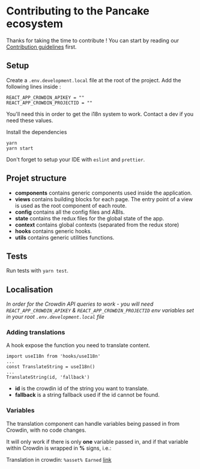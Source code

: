 # Contributing to the Pancake ecosystem  

Thanks for taking the time to contribute !
You can start by reading our [Contribution guidelines](https://docs.pancakeswap.finance/code/contributing) first.

## Setup

Create a `.env.development.local` file at the root of the project. Add the following lines inside :

```
REACT_APP_CROWDIN_APIKEY = ""
REACT_APP_CROWDIN_PROJECTID = ""
```

You'll need this in order to get the i18n system to work. Contact a dev if you need these values.

Install the dependencies

```shell
yarn
yarn start
```

Don't forget to setup your IDE with `eslint` and `prettier`.

## Projet structure

- **components** contains generic components used inside the application.
- **views** contains building blocks for each page. The entry point of a view is used as the root component of each route.
- **config** contains all the config files and ABIs.
- **state** contains the redux files for the global state of the app.
- **context** contains global contexts (separated from the redux store)
- **hooks** contains generic hooks.
- **utils** contains generic utilities functions.

## Tests

Run tests with `yarn test`.

## Localisation

_In order for the Crowdin API queries to work - you will need `REACT_APP_CROWDIN_APIKEY` & `REACT_APP_CROWDIN_PROJECTID` env variables set in your root `.env.development.local` file_

### Adding translations

A hook expose the function you need to translate content.

```
import useI18n from 'hooks/useI18n'
...
const TranslateString = useI18n()
...
TranslateString(id, 'fallback')
```

- **id** is the crowdin id of the string you want to translate.
- **fallback** is a string fallback used if the id cannot be found.

### Variables

The translation component can handle variables being passed in from Crowdin, with no code changes.

It will only work if there is only **one** variable passed in, and if that variable within Crowdin is wrapped in **%** signs, i.e.:

Translation in crowdin: `%asset% Earned` [link](https://crowdin.com/translate/pancakeswap/8/en-de#330)

